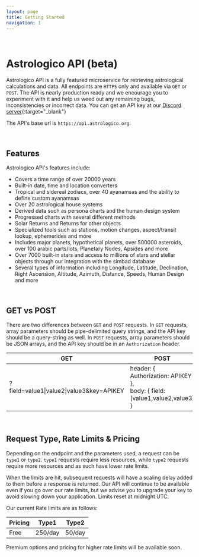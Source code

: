 ```yaml
---
layout: page
title: Getting Started
navigation: 1
---
```


<style>
	.inner a {
		color: royalblue;
		font-weight: bold;
	}
	.inner code {
		font-size: 100%;
	}
	.navigation li {
		padding: 0.3vh;
	}
	.sidebar .sidebar-main {
	    height: calc(100% - 50px);
	    overflow-y: scroll;
	}
	@media (max-width: 745px) {
		.sidebar .sidebar-main {
		    height: calc(100% - 320px);
		}
	}
</style>

<br>

# Astrologico API (beta)

Astrologico API is a fully featured microservice for retrieving astrological calculations and data. All endpoints are `HTTPS` only and available via `GET` or `POST`. The API is nearly production ready and we encourage you to experiment with it and help us weed out any remaining bugs, inconsistencies or incorrect data. You can get an API key at our [Discord server](https://discord.gg/jtaCURK){:target="_blank"}

The API's base url is `https://api.astrologico.org`.

<br>

## Features

Astrologico API's features include:

* Covers a time range of over 20000 years
* Built-in date, time and location converters
* Tropical and sidereal zodiacs, over 40 ayanamsas and the ability to define custom ayanamsas
* Over 20 astrological house systems
* Derived data such as persona charts and the human design system
* Progressed charts with several different methods
* Solar Returns and Returns for other objects
* Specialized tools such as stations, motion changes, aspect/transit lookup, ephemerides and more
* Includes major planets, hypothetical planets, over 500000 asteroids, over 100 arabic parts/lots, Planetary Nodes, Apsides and more
* Over 7000 built-in stars and access to millions of stars and stellar objects through our integration with the simbad database
* Several types of information including Longitude, Latitude, Declination, Right Ascension, Altitude, Azimuth, Distance, Speeds, Human Design and more

<br>
  
## GET vs POST

There are two differences between `GET` and `POST` requests. In `GET` requests, array parameters should be pipe-delimited query strings, and the API key should be a query-string as well. In `POST` requests, array parameters should be JSON arrays, and the API key should be in an `Authorization` header.

| GET  | POST |
| --- | --- |
| ?field=value1\|value2\|value3&key=APIKEY  | header: { Authorization: APIKEY },<br>body: { field: [value1,value2,value3] } |

<br>

## Request Type, Rate Limits & Pricing

Depending on the endpoint and the parameters used, a request can be `type1` or `type2`. `type1` requests require less resources, while `type2` requests require more resources and as such have lower rate limits.

When the limits are hit, subsequent requests will have a scaling delay added to them before a response is returned. Our API will continue to be available even if you go over our rate limits, but we advise you to upgrade your key to avoid slowing down your application. Limits reset at midnight UTC.

Our current Rate limits are as follows:

| Pricing | Type1  | Type2 |
| --- | --- | --- |
| Free | 250/day | 50/day |

Premium options and pricing for higher rate limits will be available soon.

<br><br><br>
